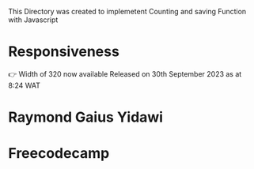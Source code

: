 This Directory was created to implemetent Counting and saving Function with Javascript


# Responsiveness 
👉 Width of 320 now available 
Released on 30th September 2023 as at 8:24 WAT  

# Raymond Gaius Yidawi

# Freecodecamp
